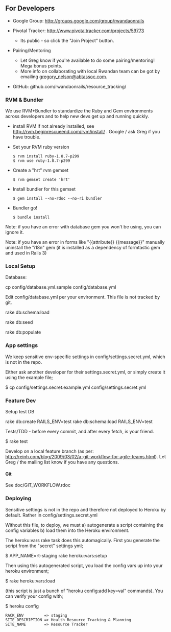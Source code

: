 ## For Developers

* Google Group: http://groups.google.com/group/rwandaonrails

* Pivotal Tracker: http://www.pivotaltracker.com/projects/59773

  * Its public - so click the "Join Project" button.

* Pairing/Mentoring
  * Let Greg know if you're available to do some pairing/mentoring! Mega bonus points.
  * More info on collaborating with local Rwandan team can be got by emailing gregory_nelson@abtassoc.com.

* GitHub: github.com/rwandaonrails/resource_tracking/

### RVM & Bundler

We use RVM+Bundler to standardize the Ruby and Gem environments across developers and to help new devs get up and running quickly.

  * install RVM if not already installed, see http://rvm.beginrescueend.com/rvm/install/ . Google / ask Greg if you have trouble.

  * Set your RVM ruby version

        $ rvm install ruby-1.8.7-p299
        $ rvm use ruby-1.8.7-p299

  * Create a "hrt" rvm gemset

        $ rvm gemset create 'hrt'

  * Install bundler for this gemset

        $ gem install --no-rdoc --no-ri bundler

  * Bundler go!

        $ bundle install

Note: if you have an error with database gem you won't be using, you can ignore it.

Note: if you have an error in forms like "{{attribute}} {{message}}" manually uninstall the "i18n" gem (it is installed as a dependency of formtastic gem and used in Rails 3)


### Local Setup

Database:

  cp config/database.yml.sample config/database.yml

Edit config/database.yml per your environment.  This file is not tracked by git.

  rake db:schema:load

  rake db:seed

  rake db:populate

### App settings

We keep sensitive env-specific settings in config/settings.secret.yml, which is not in the repo.

Either ask another developer for their settings.secret.yml, or simply create it using the example file;

  $ cp config/settings.secret.example.yml config/settings.secret.yml


### Feature Dev

Setup test DB

  rake db:create RAILS_ENV=test
  rake db:schema:load RAILS_ENV=test

Tests/TDD - before every commit, and after every fetch, is your friend.

  $ rake test

Develop on a local feature branch (as per: http://reinh.com/blog/2009/03/02/a-git-workflow-for-agile-teams.html). Let Greg / the mailing list know if you have any questions.

#### Git

See doc/GIT_WORKFLOW.rdoc

### Deploying

Sensitive settings is not in the repo and therefore not deployed to Heroku by default. Rather in
  config/settings.secret.yml

Without this file, to deploy, we must
  a) autogenerate a script containing the config variables
  b) load them into the Heroku environment.

The heroku:vars rake task does this automagically. First you generate the script from the "secret" settings yml;

  $ APP_NAME=rt-staging  rake heroku:vars:setup

Then using this autogenerated script, you load the config vars up into your heroku environment;

  $ rake heroku:vars:load

(this script is just a bunch of "heroku config:add key=val" commands). You can verify your config with;

  $ heroku config

    RACK_ENV         => staging
    SITE_DESCRIPTION => Health Resource Tracking & Planning
    SITE_NAME        => Resource Tracker
